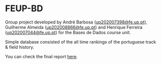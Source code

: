 # FEUP-BD
Group project developed by André Barbosa (up202007398@fe.up.pt), Guilherme Almeida (up202008866@fe.up.pt) and Henrique Ferreira (up202007044@fe.up.pt) for the Bases de Dados course unit.

Simple database consisted of the all time rankings of the portuguese track & field history.

You can check the final report [here](https://github.com/theguilhermealmeida/feup-bd/blob/main/Entrega3/Relat%C3%B3rio%20Rankings%20de%20Sempre%20Atletismo.pdf).

